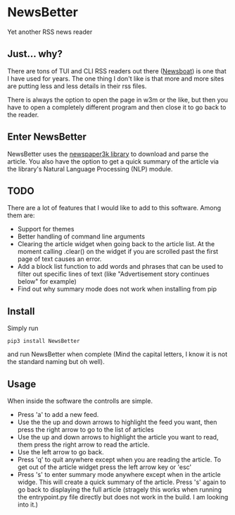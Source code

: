 # NewsBetter
Yet another RSS news reader

## Just... why?
There are tons of TUI and CLI RSS readers out there ([Newsboat](https://newsboat.org/)) is one that I have used for years. The one thing I don't like is that more and more sites are putting less and less details in their rss files.  
  
There is always the option to open the page in w3m or the like, but then you have to open a completely different program and then close it to go back to the reader.  
  
## Enter NewsBetter
NewsBetter uses the [newspaper3k library](https://newspaper.readthedocs.io/en/latest/) to download and parse the article. You also have the option to get a quick summary of the article via the library's Natural Language Processing (NLP) module.

## TODO
There are a lot of features that I would like to add to this software. Among them are:
- Support for themes
- Better handling of command line arguments
- Clearing the article widget when going back to the article list. At the moment calling .clear() on the widget if you are scrolled past the first page of text causes an error.
- Add a block list function to add words and phrases that can be used to filter out specific lines of text (like "Advertisement story continues below" for example)
- Find out why summary mode does not work when installing from pip

## Install
Simply run 
```
pip3 install NewsBetter 
```
and run NewsBetter when complete (Mind the capital letters, I know it is not the standard naming but oh well).

## Usage
When inside the software the controlls are simple. 
- Press 'a' to add a new feed. 
- Use the the up and down arrows to highlight the feed you want, then press the right arrow to go to the list of articles
- Use the up and down arrows to highlight the article you want to read, them press the right arrow to read the article.
- Use the left arrow to go back.
- Press 'q' to quit anywhere except when you are reading the article. To get out of the article widget press the left arrow key or 'esc'
- Press 's' to enter summary mode anywhere except when in the article widge. This will create a quick summary of the article. Press 's' again to go back to displaying the full article (stragely this works when running the entrypoint.py file directly but does not work in the build. I am looking into it.)
